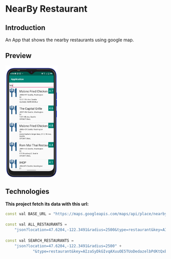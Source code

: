 # NearBy Restaurant

## Introduction
An App that shows the nearby restaurants using google map.

## Preview

<!-- ![ScreenShot](https://github.com/shittu33/Restaurant/blob/master/screen.png?raw=true?width=10) -->

<img width="164" alt="jarray reverse exampl" src="https://github.com/shittu33/Restaurant/blob/master/screen.png">

## Technologies

**This project fetch its data with this url:**
```dart
const val BASE_URL = "https://maps.googleapis.com/maps/api/place/nearbysearch/"

const val ALL_RESTAURANTS =
    "json?location=47.6204,-122.3491&radius=2500&type=restaurant&key=AIzaSyDkGIvqAXuuOE5TUoDedazelbPdKtQxb1E";

const val SEARCH_RESTAURANTS =
    "json?location=47.6204,-122.3491&radius=2500" +
            "&type=restaurant&key=AIzaSyDkGIvqAXuuOE5TUoDedazelbPdKtQxb1E";
```
